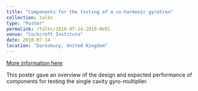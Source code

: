 ```yaml
---
title: "Components for the testing of a co-harmonic gyrotron"
collection: talks
type: "Poster"
permalink: /talks/2010-07-14-2010-NVEC
venue: "Cockcroft Institute"
date: 2010-07-14
location: "Daresbury, United Kingdom"
---
```


[More information here](http://indico.hep.manchester.ac.uk/conferenceDisplay.py?ovw=True&confId=2288)

This poster gave an overview of the design and expected performance of components for testing the single cavity gyro-multiplier.
